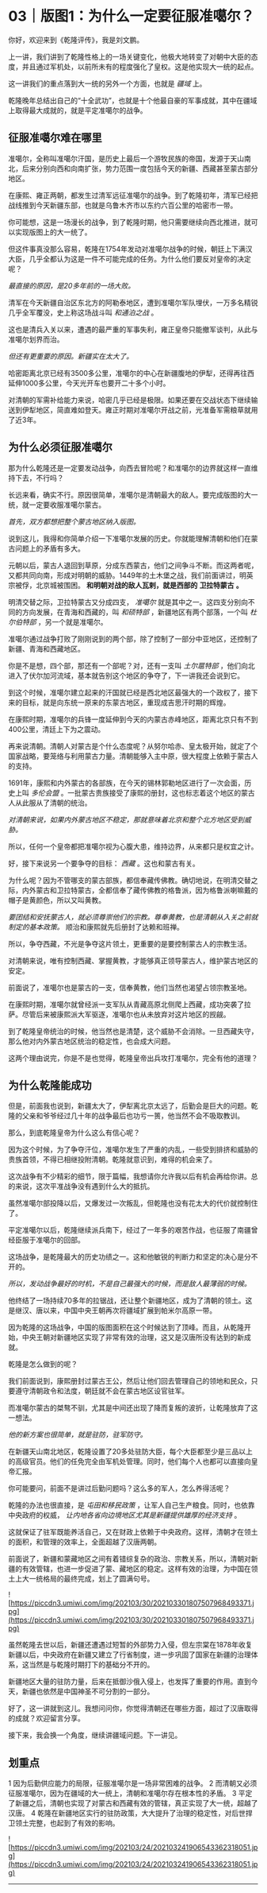 # 03｜版图1：为什么一定要征服准噶尔？

你好，欢迎来到《乾隆评传》，我是刘文鹏。

上一讲，我们讲到了乾隆性格上的一场关键变化，他极大地转变了对朝中大臣的态度，并且通过军机处，以前所未有的程度强化了皇权。这是他实现大一统的起点。

这一讲我们的重点落到大一统的另外一个方面，也就是 *疆域* 上。

乾隆晚年总结出自己的“十全武功”，也就是十个他最自豪的军事成就，其中在疆域上取得最大成就的，就是平定准噶尔的战争。

## 征服准噶尔难在哪里

准噶尔，全称叫准噶尔汗国，是历史上最后一个游牧民族的帝国，发源于天山南北，后来分别向西和向南扩张，势力范围一度包括今天的新疆、西藏甚至蒙古部分地区。

在康熙、雍正两朝，都发生过清军远征准噶尔的战争。到了乾隆初年，清军已经把战线推到今天新疆东部，也就是乌鲁木齐市以东约六百公里的哈密市一带。

你可能想，这是一场漫长的战争，到了乾隆时期，他只需要继续向西北推进，就可以实现版图上的大一统了。

但这件事真没那么容易，乾隆在1754年发动对准噶尔战争的时候，朝廷上下满汉大臣，几乎全都认为这是一件不可能完成的任务。为什么他们要反对皇帝的决定呢？

 *最直接的原因，是20多年前的一场大败。*

清军在今天新疆自治区东北方的阿勒泰地区，遭到准噶尔军队埋伏，一万多名精锐几乎全军覆没，史上称这场战斗叫 *和通泊之战* 。

这也是清兵入关以来，遭遇的最严重的军事失利，雍正皇帝只能撤军谈判，从此与准噶尔划界而治。

 *但还有更重要的原因。新疆实在太大了。*

哈密距离北京已经有3500多公里，准噶尔的中心在新疆腹地的伊犁，还得再往西延伸1000多公里，今天光开车也要开二十多个小时。

对清朝的军需补给能力来说，哈密几乎已经是极限。如果还要在交战状态下继续输送到伊犁地区，简直难如登天。雍正时期对准噶尔开战之前，光准备军需粮草就用了近3年。

## 为什么必须征服准噶尔

那为什么乾隆还是一定要发动战争，向西去冒险呢？和准噶尔的边界就这样一直维持下去，不行吗？

长远来看，确实不行。原因很简单，准噶尔是清朝最大的敌人。要完成版图的大一统，就一定要收服准噶尔蒙古。

 *首先，双方都想把整个蒙古地区纳入版图。*

说到这儿，我得和你简单介绍一下准噶尔发展的历史。你就能理解清朝和他们在蒙古问题上的矛盾有多大。

元朝以后，蒙古人退回到草原，分成东西蒙古，他们之间争斗不断。而这两者呢，又都共同向南，形成对明朝的威胁。1449年的土木堡之战，我们前面讲过，明英宗被俘，北京城被围困。 **和明朝对战的敌人瓦剌，就是西部的**  **卫拉特蒙古**  **。**

明清交替之际，卫拉特蒙古又分成四支， *准噶尔* 就是其中之一。这四支分别向不同的方向发展，在青海和西藏的，叫 *和硕特部* ，新疆地区有两个部落，一个叫 *杜尔伯特部* ，另一个就是准噶尔。

准噶尔通过战争打败了刚刚说到的两个部，除了控制了一部分中亚地区，还控制了新疆、青海和西藏地区。

你是不是想，四个部，那还有一个部呢？对，还有一支叫 *土尔扈特部* ，他们向北进入了伏尔加河流域，基本就告别这个地区的争夺了，下一讲我还会说到它。

到这个时候，准噶尔建立起来的汗国就已经是西北地区最强大的一个政权了，接下来的目标，就是向东统一原来的东蒙古地区，重现成吉思汗时期的辉煌。

在康熙时期，准噶尔的兵锋一度延伸到今天的内蒙古赤峰地区，距离北京只有不到400公里，清廷上下为之震动。

再来说清朝。清朝人对蒙古是个什么态度呢？从努尔哈赤、皇太极开始，就定了个国家战略，要笼络与利用蒙古力量。清朝能够入主中原，很大程度上依赖于蒙古人的支持。

1691年，康熙和内外蒙古的各部族，在今天的锡林郭勒地区进行了一次会面，历史上叫 *多伦会盟* 。一批蒙古贵族接受了康熙的册封，这也标志着这个地区的蒙古人从此服从了清朝的统治。

 *对清朝来说，如果内外蒙古地区不稳定，那就意味着北京和整个北方地区受到威胁。*

所以，任何一个皇帝都把准噶尔视为心腹大患，维持边界，从来都只是权宜之计。

好，接下来说另一个要争夺的目标： *西藏* 。这也和蒙古有关。

为什么呢？因为不管哪支的蒙古部族，都信奉藏传佛教。确切地说，在明清交替之际，内外蒙古和卫拉特蒙古，全都信奉了藏传佛教的格鲁派，因为格鲁派喇嘛戴的帽子是黄颜色，所以又叫黄教。

 *要团结和安抚蒙古人，就必须尊崇他们的宗教。尊奉黄教，也是清朝从入关之前就制定的基本政策。* 顺治和康熙就先后册封了达赖和班禅。

所以，争夺西藏，不光是争夺这片领土，更重要的是要控制蒙古人的宗教生活。

对清朝来说，唯有控制西藏、掌握黄教，才能够真正领导蒙古人，维护蒙古地区的安定。

前面说了，准噶尔也是蒙古的一支，信奉黄教，他们当然也渴望占领宗教圣地。

在康熙时期，准噶尔就曾经派一支军队从青藏高原北侧爬上西藏，成功突袭了拉萨。尽管后来被康熙派大军驱逐，准噶尔也从未放弃对这片地区的觊觎。

到了乾隆皇帝统治的时候，他当然也是清楚，这个威胁不会消除。一旦西藏失守，那么他对内外蒙古地区统治的稳定性，也会成大问题。

这两个理由说完，你是不是也觉得，乾隆皇帝出兵攻打准噶尔，完全有他的道理？

## 为什么乾隆能成功

但是，前面我也说到，新疆太大了，伊犁离北京太远了，后勤会是巨大的问题。乾隆的父亲和爷爷经过几十年的战争最后也功亏一篑，他当然不会不吸取教训。

那么，到底乾隆皇帝为什么这么有信心呢？

因为这个时候，为了争夺汗位，准噶尔发生了严重的内乱，一些受到排挤和威胁的贵族首领，不得已相继投附清朝。乾隆就意识到，难得的机会来了。

这次战争有不少精彩的细节，限于篇幅，我想请你允许我以后有机会再给你讲。总的来说，这次平准战争没有遇到什么大的抵抗。

虽然准噶尔部投降以后，又爆发过一次叛乱，但乾隆也没有花太大的代价就控制住了。

平定准噶尔以后，乾隆继续派兵南下，经过了一年多的艰苦作战，也征服了南疆曾经臣服于准噶尔的回部。

这场战争，是乾隆最大的历史功绩之一。这和他敏锐的判断力和坚定的决心是分不开的。

 *所以，发动战争最好的时机，不是自己最强大的时候，而是敌人最薄弱的时候。*

他终结了一场持续70多年的拉锯战，还让整个新疆地区，成为了清朝的领土。这是继汉、唐以来，中国中央王朝再次将疆域扩展到帕米尔高原一带。

因为乾隆的这场战争，中国的版图面积在这个时候达到了顶峰。而且，从乾隆开始，中央王朝对新疆地区实现了非常有效的治理，这又是汉唐所没有达到的新成就。

乾隆是怎么做到的呢？

我们前面说到，康熙册封过蒙古王公，然后让他们回去管理自己的领地和民众，只要遵守清朝政令和法度，朝廷就不会在蒙古地区设官驻军。

而准噶尔蒙古的桀骜不驯，尤其是中间还出现了降而复叛的波折，让乾隆放弃了这一想法。

 *他的新方案也很简单，就是驻防，驻军防守。*

在新疆天山南北地区，乾隆设置了20多处驻防大臣，每个大臣都至少是三品以上的高级官员。他们的任免完全由军机处管理。同时，他们每个人也都可以直接向皇帝汇报。

你可能要问，前面不是讲过后勤问题吗？这么多的军人，怎么养得活呢？

乾隆的办法也很直接，是 *屯田和移民政策* ，让军人自己生产粮食。同时，也依靠中央政府的权威， *让内地各省向边境地区尤其是新疆提供雄厚的经济支持* 。

这就保证了驻军既能养活自己，又在财政上依赖于中央政府。这样，清朝才在领土的面积，和管理的效率上，全面超越了汉唐两朝。

前面说了，新疆和蒙藏地区之间有着错综复杂的政治、宗教关系，所以，清朝对新疆的有效管辖，也进一步促进了蒙、藏地区的稳定。这样有效的治理，为中国在领土上大一统格局的最终完成，划上了圆满句号。

![https://piccdn3.umiwi.com/img/202103/30/202103301807507968493371.jpg](https://piccdn3.umiwi.com/img/202103/30/202103301807507968493371.jpg)

虽然乾隆去世以后，新疆还遭遇过短暂的外部势力入侵，但左宗棠在1878年收复新疆以后，中央政府在新疆又建立了行省制度，进一步巩固了国家在新疆的治理体系，这当然是与乾隆时期打下的基础分不开的。

新疆地区大量的驻防力量，后来在抵御沙俄入侵上，也发挥了重要的作用。直到今天，新疆也依然是中国神圣不可分割的一部分。

好了，这一讲就到这儿。我想问问你，你觉得清朝还在哪些方面，超过了汉唐取得的成就？欢迎留言分享。

接下来，我会换一个角度，继续讲疆域问题。下一讲见。

## 划重点

1 因为后勤供应能力的局限，征服准噶尔是一场非常困难的战争。
2 而清朝又必须征服准噶尔，因为在疆域的大一统上，清朝和准噶尔存在根本性的矛盾。
3 平定了新疆之后，清朝也实现了对蒙古和西藏有效的管辖，真正实现了大一统，超越了汉唐。
4 乾隆在新疆地区实行的驻防政策，大大提升了治理的稳定性，对后世捍卫领土完整，也起到了有效的影响。


![https://piccdn3.umiwi.com/img/202103/24/202103241906543362318051.jpg](https://piccdn3.umiwi.com/img/202103/24/202103241906543362318051.jpg)

---
